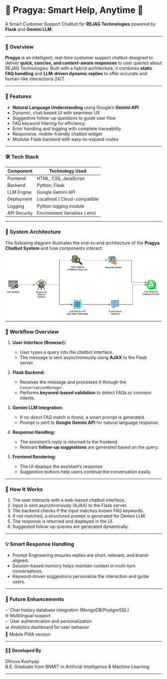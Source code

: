 #  🤖 Pragya: Smart Help, Anytime 💬  
A Smart Customer Support Chatbot for **REJAG Technologies** powered by **Flask** and **Gemini LLM**.

---

### 🧠 Overview

**Pragya** is an intelligent, real-time customer support chatbot designed to deliver **quick, concise, and context-aware responses** to user queries about REJAG Technologies. Built with a hybrid architecture, it combines **static FAQ handling** and **LLM-driven dynamic replies** to offer accurate and human-like interactions 24/7.

---

### 🚀 Features

- **Natural Language Understanding** using Google’s **Gemini API**
- Dynamic, chat-based UI with seamless UX
- Suggestive follow-up questions to guide user flow
- FAQ keyword filtering for efficiency
- Error handling and logging with complete traceability
- Responsive, mobile-friendly chatbot widget
- Modular Flask backend with easy-to-expand routes

---

### 🛠️ Tech Stack

| Component     | Technology Used               |
|---------------|-------------------------------|
| Frontend      | HTML, CSS, JavaScript         |
| Backend       | Python, Flask                 |
| LLM Engine    | Google Gemini API             |
| Deployment    | Localhost / Cloud-compatible  |
| Logging       | Python logging module         |
| API Security  | Environment Variables (.env)  |

---

### 🧱 System Architecture

The following diagram illustrates the end-to-end architecture of the **Pragya Chatbot System** and how components interact:

![System Architecture Diagram](https://github.com/dhruvakashyap73/Pragya-Chatbot/blob/main/Photos/SystemArchitecture.jpg)


---

### 🔄 Workflow Overview

1. **User Interface (Browser):**
   - User types a query into the chatbot interface.
   - The message is sent asynchronously using **AJAX** to the Flask server.

2. **Flask Backend:**
   - Receives the message and processes it through the `ConversationManager`.
   - Performs **keyword-based validation** to detect FAQs or common intents.

3. **Gemini LLM Integration:**
   - If no direct FAQ match is found, a smart prompt is generated.
   - Prompt is sent to **Google Gemini API** for natural language response.

4. **Response Handling:**
   - The assistant’s reply is returned to the frontend.
   - Relevant **follow-up suggestions** are generated based on the query.

5. **Frontend Rendering:**
   - The UI displays the assistant’s response.
   - Suggestion buttons help users continue the conversation easily.

---

### 🧠 How It Works

1. The user interacts with a web-based chatbot interface.
2. Input is sent asynchronously (AJAX) to the Flask server.
3. The backend checks if the input matches known FAQ keywords.
4. If not matched, a structured prompt is generated for Gemini LLM.
5. The response is returned and displayed in the UI.
6. Suggested follow-up queries are generated dynamically.

---

### 💡 Smart Response Handling

- Prompt Engineering ensures replies are short, relevant, and brand-aligned.
- Session-based memory helps maintain context in multi-turn conversations.
- Keyword-driven suggestions personalize the interaction and guide users.

---

### 🎯 Future Enhancements

✅ Chat history database integration (MongoDB/PostgreSQL)<br>
🌐 Multilingual support<br>
✅ User authentication and personalization<br>
📊 Analytics dashboard for user behavior<br>
📱 Mobile PWA version<br>

---

#### 👨‍💻 Developed By<br>
Dhruva Kashyap<br>
B.E. Graduate from BNMIT in Artificial Intelligence & Machine Learning<br>

___


